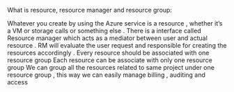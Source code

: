 What is resource, resource manager and resource group:

Whatever you create by using the Azure service is a resource , whether it’s a VM or storage calls or something else .
There is a interface called Resource manager which acts as a mediator between user and actual resource .
RM will evaluate the user request and responsible for creating the resources accordingly .
Every resource should be associated with one resource group
Each resource can be associate with only one resource group
We can group all the resources related to same project under one resource group , this way we can easily manage billing , auditing and access 
